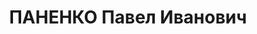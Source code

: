 ---
title: ПАНЕНКО Павел Иванович
description: 'Арестован в 1937

  Приговор: ВК ВС СССР, 10.10.1937 - ВМН с конфискацией имущества.

  Расстрелян 11.10.1937 в г.Баку.

  Источники: Сталинский список от 03.10.1937 (Аз.ССР, Кат.1)'
---